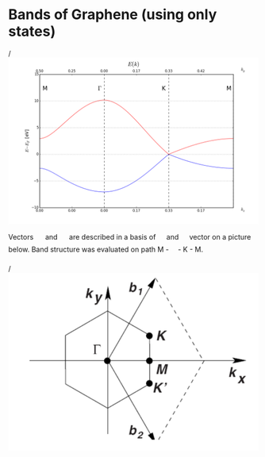 
# Bands of Graphene (using only <img src="https://rawgit.com/KKobuszewski/kmfcs-lab4/master/svgs/3fc53786adb975682b34d5150b4b7341.svg?invert_in_darkmode" align=middle width=14.96682pt height=14.10255pt/> states)

/![png](graphene.png)


Vectors <img src="https://rawgit.com/KKobuszewski/kmfcs-lab4/master/svgs/bb27d4a8b3fae04868a4f2e195a596ad.svg?invert_in_darkmode" align=middle width=15.95253pt height=22.74591pt/>  and <img src="https://rawgit.com/KKobuszewski/kmfcs-lab4/master/svgs/ad77f8201829bd1541aa322900782978.svg?invert_in_darkmode" align=middle width=15.579135pt height=22.74591pt/>  are described in a basis of <img src="https://rawgit.com/KKobuszewski/kmfcs-lab4/master/svgs/a7d0e0605a6acafe642d0b54226ac650.svg?invert_in_darkmode" align=middle width=13.556565pt height=22.74591pt/> and <img src="https://rawgit.com/KKobuszewski/kmfcs-lab4/master/svgs/8050505667919156622832a0c9b5671c.svg?invert_in_darkmode" align=middle width=13.556565pt height=22.74591pt/> vector on a picture below. Band structure was evaluated on path M - <img src="https://rawgit.com/KKobuszewski/kmfcs-lab4/master/svgs/b2af456716f3117a91da7afe70758041.svg?invert_in_darkmode" align=middle width=10.23561pt height=22.38192pt/> - K - M.

/![png](path.png)

